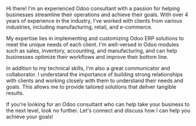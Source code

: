 Hi there! I'm an experienced Odoo consultant with a passion for helping businesses streamline their operations and achieve their goals. With over 4 years of experience in the industry, I've worked with clients from various industries, including manufacturing, retail, and e-commerce.

My expertise lies in implementing and customizing Odoo ERP solutions to meet the unique needs of each client. I'm well-versed in Odoo modules such as sales, inventory, accounting, and manufacturing, and can help businesses optimize their workflows and improve their bottom line.

In addition to my technical skills, I'm also a great communicator and collaborator. I understand the importance of building strong relationships with clients and working closely with them to understand their needs and goals. This allows me to provide tailored solutions that deliver tangible results.

If you're looking for an Odoo consultant who can help take your business to the next level, look no further. Let's connect and discuss how I can help you achieve your goals!
